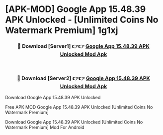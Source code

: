 # [APK-MOD] Google App 15.48.39 APK Unlocked - [Unlimited Coins No Watermark Premium] 1g1xj



<div align="center">
<h3>🔴 Download [Server1] 👉👉 <a href="https://momento.my/?title=Google_App_15.48.39_APK_Unlocked">Google App 15.48.39 APK Unlocked Mod Apk</a></h3><br>

<h3>🔴 Download [Server2] 👉👉 <a href="https://momento.my/?title=Google_App_15.48.39_APK_Unlocked">Google App 15.48.39 APK Unlocked Mod Apk</a></h3>
</div>



Download Google App 15.48.39 APK Unlocked 

Free APK MOD Google App 15.48.39 APK Unlocked [Unlimited Coins No Watermark Premium]

Download Google App 15.48.39 APK Unlocked [Unlimited Coins No Watermark Premium] Mod For Android
